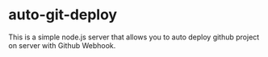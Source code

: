 # auto-git-deploy
This is a simple node.js server that allows you to auto deploy github project on server with Github Webhook.
